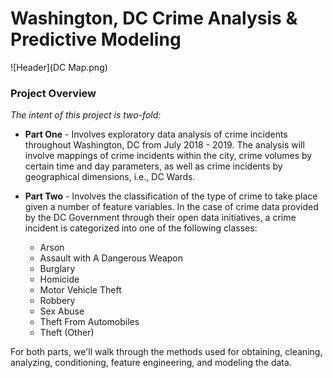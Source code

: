 # Washington, DC Crime Analysis & Predictive Modeling

![Header](DC Map.png)

### Project Overview
*The intent of this project is two-fold:* 

 - **Part One** - Involves exploratory data analysis of crime incidents throughout Washington, DC from July 2018 - 2019. The analysis will involve mappings of crime incidents within the city, crime volumes by certain time and day parameters, as well as crime incidents by geographical dimensions, i.e., DC Wards. 
 

 - **Part Two** - Involves the classification of the type of crime to take place given a number of feature variables. In the case of crime data provided by the DC Government through their open data initiatives, a crime incident is categorized into one of the following classes: 
     - Arson
     - Assault with A Dangerous Weapon
     - Burglary
     - Homicide
     - Motor Vehicle Theft
     - Robbery
     - Sex Abuse
     - Theft From Automobiles
     - Theft (Other)
 
For both parts, we'll walk through the methods used for obtaining, cleaning, analyzing, conditioning, feature engineering, and modeling the data.
